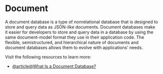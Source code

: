 # Document

A document database is a type of nonrelational database that is designed to store and query data as JSON-like documents. Document databases make it easier for developers to store and query data in a database by using the same document-model format they use in their application code. The flexible, semistructured, and hierarchical nature of documents and document databases allows them to evolve with applications’ needs.

Visit the following resources to learn more:

- [@article@What Is a Document Database?](https://aws.amazon.com/nosql/document/)

